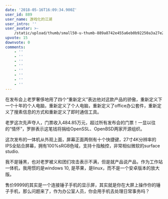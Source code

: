 ```yaml
---
date: '2018-05-16T16:09:34.900Z'
user_id: 889
user_name: 游戏化的江湖
user_intro: ''
user_avatar: >-
    /static/upload/thumb/small50-u-thumb-889a8742e455a6eb0b92250a3a27e290443b50f9f9c.png
upvote: 15
downvote: 0
comments:
    - ''
    - ''
    - ''
    - ''
    - ''
    - ''
    - ''
    - ''
---
```


在发布会上老罗奢侈地用了四个“重新定义”表达他对这款产品的骄傲，重新定义下一个十年的个人电脑，重新定义了个人电脑，重新定义了office办公套件，重新定义了搜素信息的方式和重新定义了即时通信工具。

老罗这次先声夺人，门票收入484.85万元，超过所有发布会的门票！一显以往的“情怀”，罗胖表示这笔钱将捐给OpenSSL、OpenBSD两家开源组织。

这次发布的一体机从外观上面，屏幕正面两侧有十个快捷键，27寸4K分辨率的IPS全贴合屏幕，拥有100%sRGB色域，支持十指触控，非常相似微软的surface studio.  

我不是锤黑，也对老罗被义和团们攻击表示不满，但是就产品说产品，作为工作站一体机，我用惯的是windows 10, 是苹果，是linux，而不是一个安卓版本的放大版。

售价9999的其实是一个连接锤子手机的显示屏，其实就是你在大屏上操作你的锤子手机，那么问题来了，作为办公室人员，你会用手机去处理日常事务吗？
